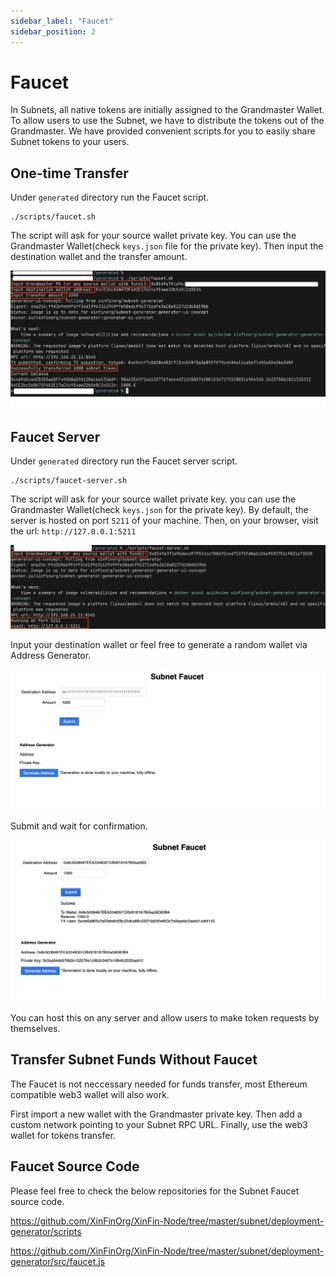 ```yaml
---
sidebar_label: "Faucet"
sidebar_position: 2
---
```

# Faucet

In Subnets, all native tokens are initially assigned to the Grandmaster Wallet. To allow users to use the Subnet, we have to distribute the tokens out of the Grandmaster. We have provided convenient scripts for you to easily share Subnet tokens to your users.

## One-time Transfer

Under `generated` directory run the Faucet script. 

```
./scripts/faucet.sh
```

The script will ask for your source wallet private key. You can use the Grandmaster Wallet(check `keys.json` file for the private key). 
Then input the destination wallet and the transfer amount.

![Example](./img/faucet.png)

## Faucet Server

Under `generated` directory run the Faucet server script.

```
./scripts/faucet-server.sh
```

The script will ask for your source wallet private key. you can use the Grandmaster Wallet(check `keys.json` for the private key).
By default, the server is hosted on port `5211` of your machine. Then, on your browser, visit the url: `http://127.0.0.1:5211`

![Example](./img/faucet-server1.png)

Input your destination wallet or feel free to generate a random wallet via Address Generator.

![Example](./img/faucet-server2.png)

Submit and wait for confirmation.

![Example](./img/faucet-server3.png)

You can host this on any server and allow users to make token requests by themselves.

## Transfer Subnet Funds Without Faucet

The Faucet is not neccessary needed for funds transfer, most Ethereum compatible web3 wallet will also work. 

First import a new wallet with the Grandmaster private key. Then add a custom network pointing to your Subnet RPC URL. Finally, use the web3 wallet for tokens transfer.


## Faucet Source Code

Please feel free to check the below repositories for the Subnet Faucet source code.

https://github.com/XinFinOrg/XinFin-Node/tree/master/subnet/deployment-generator/scripts

https://github.com/XinFinOrg/XinFin-Node/tree/master/subnet/deployment-generator/src/faucet.js